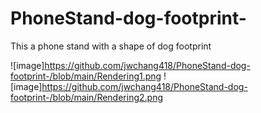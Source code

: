 # PhoneStand-dog-footprint-
This a phone stand with a shape of dog footprint

![image]https://github.com/jwchang418/PhoneStand-dog-footprint-/blob/main/Rendering1.png
![image]https://github.com/jwchang418/PhoneStand-dog-footprint-/blob/main/Rendering2.png
